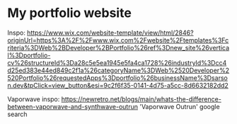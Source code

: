 # My portfolio website

Inspo:
https://www.wix.com/website-template/view/html/2846?originUrl=https%3A%2F%2Fwww.wix.com%2Fwebsite%2Ftemplates%3Fcriteria%3DWeb%2BDeveloper%2BPortfolio%26ref%3Dnew_site%26vertical%3Dportfolio-cv%26structureId%3Da28c5e5ea1945e5fa4ca1728%26industryId%3Dcc4d25ed383e44ed849c2f1a%26categoryName%3DWeb%2520Developer%2520Portfolio%26requestedApps%3Dportfolio%26businessName%3Dsarson.dev&tpClick=view_button&esi=9c2f6f35-0141-4d75-a5cc-8d6632182dd2

Vaporwave inspo:
https://newretro.net/blogs/main/whats-the-difference-between-vaporwave-and-synthwave-outrun
'Vaporwave Outrun' google search
